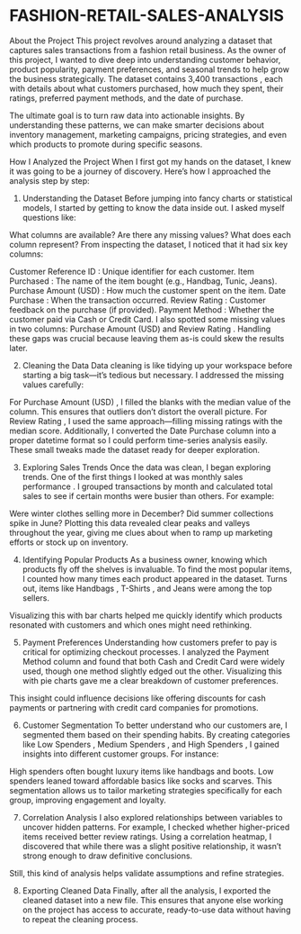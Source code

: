 # FASHION-RETAIL-SALES-ANALYSIS

About the Project
This project revolves around analyzing a dataset that captures sales transactions from a fashion retail business. As the owner of this project, I wanted to dive deep into understanding customer behavior, product popularity, payment preferences, and seasonal trends to help grow the business strategically. The dataset contains 3,400 transactions , each with details about what customers purchased, how much they spent, their ratings, preferred payment methods, and the date of purchase.

The ultimate goal is to turn raw data into actionable insights. By understanding these patterns, we can make smarter decisions about inventory management, marketing campaigns, pricing strategies, and even which products to promote during specific seasons.

How I Analyzed the Project
When I first got my hands on the dataset, I knew it was going to be a journey of discovery. Here’s how I approached the analysis step by step:

1. Understanding the Dataset
Before jumping into fancy charts or statistical models, I started by getting to know the data inside out. I asked myself questions like:

What columns are available?
Are there any missing values?
What does each column represent?
From inspecting the dataset, I noticed that it had six key columns:

Customer Reference ID : Unique identifier for each customer.
Item Purchased : The name of the item bought (e.g., Handbag, Tunic, Jeans).
Purchase Amount (USD) : How much the customer spent on the item.
Date Purchase : When the transaction occurred.
Review Rating : Customer feedback on the purchase (if provided).
Payment Method : Whether the customer paid via Cash or Credit Card.
I also spotted some missing values in two columns: Purchase Amount (USD) and Review Rating . Handling these gaps was crucial because leaving them as-is could skew the results later.

2. Cleaning the Data
Data cleaning is like tidying up your workspace before starting a big task—it’s tedious but necessary. I addressed the missing values carefully:

For Purchase Amount (USD) , I filled the blanks with the median value of the column. This ensures that outliers don’t distort the overall picture.
For Review Rating , I used the same approach—filling missing ratings with the median score.
Additionally, I converted the Date Purchase column into a proper datetime format so I could perform time-series analysis easily. These small tweaks made the dataset ready for deeper exploration.

3. Exploring Sales Trends
Once the data was clean, I began exploring trends. One of the first things I looked at was monthly sales performance . I grouped transactions by month and calculated total sales to see if certain months were busier than others. For example:

Were winter clothes selling more in December?
Did summer collections spike in June?
Plotting this data revealed clear peaks and valleys throughout the year, giving me clues about when to ramp up marketing efforts or stock up on inventory.

4. Identifying Popular Products
As a business owner, knowing which products fly off the shelves is invaluable. To find the most popular items, I counted how many times each product appeared in the dataset. Turns out, items like Handbags , T-Shirts , and Jeans were among the top sellers.

Visualizing this with bar charts helped me quickly identify which products resonated with customers and which ones might need rethinking.

5. Payment Preferences
Understanding how customers prefer to pay is critical for optimizing checkout processes. I analyzed the Payment Method column and found that both Cash and Credit Card were widely used, though one method slightly edged out the other. Visualizing this with pie charts gave me a clear breakdown of customer preferences.

This insight could influence decisions like offering discounts for cash payments or partnering with credit card companies for promotions.

6. Customer Segmentation
To better understand who our customers are, I segmented them based on their spending habits. By creating categories like Low Spenders , Medium Spenders , and High Spenders , I gained insights into different customer groups. For instance:

High spenders often bought luxury items like handbags and boots.
Low spenders leaned toward affordable basics like socks and scarves.
This segmentation allows us to tailor marketing strategies specifically for each group, improving engagement and loyalty.

7. Correlation Analysis
I also explored relationships between variables to uncover hidden patterns. For example, I checked whether higher-priced items received better review ratings. Using a correlation heatmap, I discovered that while there was a slight positive relationship, it wasn’t strong enough to draw definitive conclusions.

Still, this kind of analysis helps validate assumptions and refine strategies.

8. Exporting Cleaned Data
Finally, after all the analysis, I exported the cleaned dataset into a new file. This ensures that anyone else working on the project has access to accurate, ready-to-use data without having to repeat the cleaning process.
